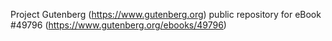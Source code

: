 Project Gutenberg (https://www.gutenberg.org) public repository for
eBook #49796 (https://www.gutenberg.org/ebooks/49796)
